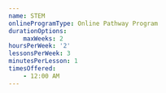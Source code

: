 ```yaml
---
name: STEM
onlineProgramType: Online Pathway Program
durationOptions:
    maxWeeks: 2
hoursPerWeek: '2'
lessonsPerWeek: 3
minutesPerLesson: 1
timesOffered:
    - 12:00 AM
---
```

